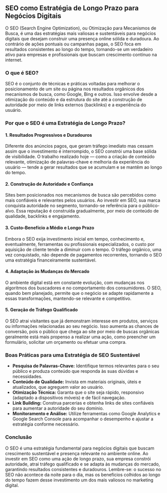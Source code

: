 ## SEO como Estratégia de Longo Prazo para Negócios Digitais

O SEO (Search Engine Optimization), ou Otimização para Mecanismos de Busca, é uma das estratégias mais valiosas e sustentáveis para negócios digitais que desejam construir uma presença online sólida e duradoura. Ao contrário de ações pontuais ou campanhas pagas, o SEO foca em resultados consistentes ao longo do tempo, tornando-se um verdadeiro ativo para empresas e profissionais que buscam crescimento contínuo na internet.

### O que é SEO?

SEO é o conjunto de técnicas e práticas voltadas para melhorar o posicionamento de um site ou página nos resultados orgânicos dos mecanismos de busca, como Google, Bing e outros. Isso envolve desde a otimização do conteúdo e da estrutura do site até a construção de autoridade por meio de links externos (backlinks) e a experiência do usuário.

### Por que o SEO é uma Estratégia de Longo Prazo?

#### 1. **Resultados Progressivos e Duradouros**

Diferente dos anúncios pagos, que geram tráfego imediato mas cessam assim que o investimento é interrompido, o SEO constrói uma base sólida de visibilidade. O trabalho realizado hoje — como a criação de conteúdo relevante, otimização de palavras-chave e melhoria da experiência do usuário — tende a gerar resultados que se acumulam e se mantêm ao longo do tempo.

#### 2. **Construção de Autoridade e Confiança**

Sites bem posicionados nos mecanismos de busca são percebidos como mais confiáveis e relevantes pelos usuários. Ao investir em SEO, sua marca conquista autoridade no segmento, tornando-se referência para o público-alvo. Essa reputação é construída gradualmente, por meio de conteúdo de qualidade, backlinks e engajamento.

#### 3. **Custo-Benefício a Médio e Longo Prazo**

Embora o SEO exija investimento inicial em tempo, conhecimento e, eventualmente, ferramentas ou profissionais especializados, o custo por aquisição de cliente tende a diminuir com o tempo. O tráfego orgânico, uma vez conquistado, não depende de pagamentos recorrentes, tornando o SEO uma estratégia financeiramente sustentável.

#### 4. **Adaptação às Mudanças do Mercado**

O ambiente digital está em constante evolução, com mudanças nos algoritmos dos buscadores e no comportamento dos consumidores. O SEO, quando bem planejado, permite que o negócio se adapte rapidamente a essas transformações, mantendo-se relevante e competitivo.

#### 5. **Geração de Tráfego Qualificado**

O SEO atrai visitantes que já demonstram interesse em produtos, serviços ou informações relacionadas ao seu negócio. Isso aumenta as chances de conversão, pois o público que chega ao site por meio de buscas orgânicas geralmente está mais propenso a realizar uma ação, como preencher um formulário, solicitar um orçamento ou efetuar uma compra.

### Boas Práticas para uma Estratégia de SEO Sustentável

- **Pesquisa de Palavras-Chave:** Identifique termos relevantes para o seu público e produza conteúdo que responda às suas dúvidas e necessidades.
- **Conteúdo de Qualidade:** Invista em materiais originais, úteis e atualizados, que agreguem valor ao usuário.
- **Otimização Técnica:** Garanta que o site seja rápido, responsivo (adaptado a dispositivos móveis) e de fácil navegação.
- **Link Building:** Construa parcerias e obtenha links de sites confiáveis para aumentar a autoridade do seu domínio.
- **Monitoramento e Análise:** Utilize ferramentas como Google Analytics e Google Search Console para acompanhar o desempenho e ajustar a estratégia conforme necessário.

### Conclusão

O SEO é uma estratégia fundamental para negócios digitais que buscam crescimento sustentável e presença relevante no ambiente online. Ao investir em SEO como uma ação de longo prazo, sua empresa constrói autoridade, atrai tráfego qualificado e se adapta às mudanças do mercado, garantindo resultados consistentes e duradouros. Lembre-se: o sucesso no SEO não acontece da noite para o dia, mas os benefícios colhidos ao longo do tempo fazem desse investimento um dos mais valiosos no marketing digital.